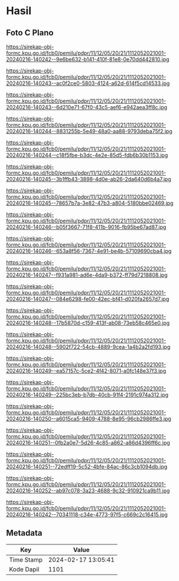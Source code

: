 # Hasil

## Foto C Plano

https://sirekap-obj-formc.kpu.go.id/fcb0/pemilu/pdpr/11/12/05/20/21/1112052021001-20240216-140242--9e6be632-b141-410f-81e8-0e70dd442810.jpg

https://sirekap-obj-formc.kpu.go.id/fcb0/pemilu/pdpr/11/12/05/20/21/1112052021001-20240216-140243--ac0f2ce0-5803-4124-a62d-614f5cd14533.jpg

https://sirekap-obj-formc.kpu.go.id/fcb0/pemilu/pdpr/11/12/05/20/21/1112052021001-20240216-140243--6d210e71-67f0-43c5-aef6-e942aea3ff8c.jpg

https://sirekap-obj-formc.kpu.go.id/fcb0/pemilu/pdpr/11/12/05/20/21/1112052021001-20240216-140244--8831255b-5e49-48a0-aa88-9793deba75f2.jpg

https://sirekap-obj-formc.kpu.go.id/fcb0/pemilu/pdpr/11/12/05/20/21/1112052021001-20240216-140244--c18f5fbe-b3dc-4e2e-85d5-fdb6b30b1153.jpg

https://sirekap-obj-formc.kpu.go.id/fcb0/pemilu/pdpr/11/12/05/20/21/1112052021001-20240216-140245--3b1ffb43-3898-4d0e-ab26-2da640d6b4a7.jpg

https://sirekap-obj-formc.kpu.go.id/fcb0/pemilu/pdpr/11/12/05/20/21/1112052021001-20240216-140245--78657b7a-3e82-47b3-a804-5180bbe02469.jpg

https://sirekap-obj-formc.kpu.go.id/fcb0/pemilu/pdpr/11/12/05/20/21/1112052021001-20240216-140246--b05f3667-71f8-411b-9016-fb95be67ad87.jpg

https://sirekap-obj-formc.kpu.go.id/fcb0/pemilu/pdpr/11/12/05/20/21/1112052021001-20240216-140246--653a8f56-7367-4e91-be4b-57109690cba4.jpg

https://sirekap-obj-formc.kpu.go.id/fcb0/pemilu/pdpr/11/12/05/20/21/1112052021001-20240216-140247--f931a981-ad6e-4da9-b372-ff79d7218808.jpg

https://sirekap-obj-formc.kpu.go.id/fcb0/pemilu/pdpr/11/12/05/20/21/1112052021001-20240216-140247--084e6298-fe00-42ec-bf41-d020fa2657d7.jpg

https://sirekap-obj-formc.kpu.go.id/fcb0/pemilu/pdpr/11/12/05/20/21/1112052021001-20240216-140248--17b5870d-c159-413f-ab08-73eb58c465e0.jpg

https://sirekap-obj-formc.kpu.go.id/fcb0/pemilu/pdpr/11/12/05/20/21/1112052021001-20240216-140248--5902f722-54cb-4889-9cea-1a4b2a2fd193.jpg

https://sirekap-obj-formc.kpu.go.id/fcb0/pemilu/pdpr/11/12/05/20/21/1112052021001-20240216-140249--ea57157c-5ce2-4f42-8071-a0fc148e37f3.jpg

https://sirekap-obj-formc.kpu.go.id/fcb0/pemilu/pdpr/11/12/05/20/21/1112052021001-20240216-140249--225bc3eb-b7db-40cb-91f4-2191c974a312.jpg

https://sirekap-obj-formc.kpu.go.id/fcb0/pemilu/pdpr/11/12/05/20/21/1112052021001-20240216-140250--a6015ca5-9409-4788-8e95-96cb2986ffe3.jpg

https://sirekap-obj-formc.kpu.go.id/fcb0/pemilu/pdpr/11/12/05/20/21/1112052021001-20240216-140251--0fb2a0e7-5d26-4c85-a862-a86d4396ff6c.jpg

https://sirekap-obj-formc.kpu.go.id/fcb0/pemilu/pdpr/11/12/05/20/21/1112052021001-20240216-140251--72edff19-5c52-4bfe-84ac-86c3cb1094db.jpg

https://sirekap-obj-formc.kpu.go.id/fcb0/pemilu/pdpr/11/12/05/20/21/1112052021001-20240216-140252--ab97c078-3a23-4688-9c32-910921ca9b11.jpg

https://sirekap-obj-formc.kpu.go.id/fcb0/pemilu/pdpr/11/12/05/20/21/1112052021001-20240216-140242--70341118-c34e-4773-97f5-c669c2c16415.jpg


## Metadata

| Key        | Value               |
| ---------- | ------------------- |
| Time Stamp | 2024-02-17 13:05:41 |
| Kode Dapil | 1101                |



